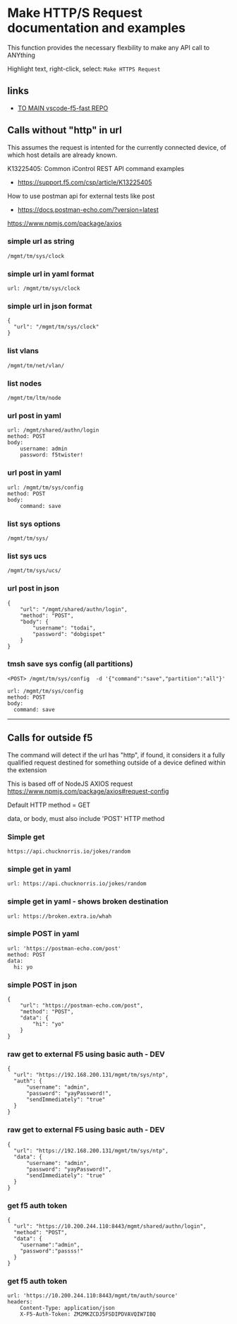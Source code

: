 
# Make HTTP/S Request documentation and examples

This function provides the necessary flexbility to make any API call to ANYthing

Highlight text, right-click, select: `Make HTTPS Request`

## links

- [TO MAIN vscode-f5-fast REPO](https://github.com/DumpySquare/vscode-f5-fast)


## Calls without "http" in url
This assumes the request is intented for the currently connected device, of which host details are already known.

K13225405: Common iControl REST API command examples
- https://support.f5.com/csp/article/K13225405

How to use postman api for external tests like post
- https://docs.postman-echo.com/?version=latest


https://www.npmjs.com/package/axios

### simple url as string
```
/mgmt/tm/sys/clock
```

### simple url in yaml format
```
url: /mgmt/tm/sys/clock
```

### simple url in json format
```
{
  "url": "/mgmt/tm/sys/clock"
}
```

### list vlans
```
/mgmt/tm/net/vlan/
```

### list nodes
```
/mgmt/tm/ltm/node
```



### url post in yaml
```
url: /mgmt/shared/authn/login
method: POST
body:
    username: admin
    password: f5twister!

```

### url post in yaml
```
url: /mgmt/tm/sys/config
method: POST
body:
    command: save
```

### list sys options
```
/mgmt/tm/sys/
```

### list sys ucs
```
/mgmt/tm/sys/ucs/
```

### url post in json
```
{
    "url": "/mgmt/shared/authn/login",
    "method": "POST",
    "body": {
        "username": "todai",
        "password": "dobgispet"
    }
}
```

### tmsh save sys config (all partitions)
```
<POST> /mgmt/tm/sys/config  -d '{"command":"save","partition":"all"}'

url: /mgmt/tm/sys/config
method: POST
body:
  command: save
```

---

## Calls for outside f5

The command will detect if the url has "http", if found, it considers it a fully qualified request destined for something outside of a device defined within the extension

This is based off of NodeJS AXIOS request
https://www.npmjs.com/package/axios#request-config

Default HTTP method = GET

data, or body, must also include 'POST' HTTP method

### Simple get
```
https://api.chucknorris.io/jokes/random
```

### simple get in yaml
```
url: https://api.chucknorris.io/jokes/random
```

### simple get in yaml - shows broken destination
```
url: https://broken.extra.io/whah
```

### simple POST in yaml
```
url: 'https://postman-echo.com/post'
method: POST
data:
  hi: yo
```

### simple POST in json
```
{
    "url": "https://postman-echo.com/post",
    "method": "POST",
    "data": {
        "hi": "yo"
    }
}
```


### raw get to external F5 using basic auth - DEV
```
{
  "url": "https://192.168.200.131/mgmt/tm/sys/ntp",
  "auth": {
      "username": "admin",
      "password": "yayPassword!",
      "sendImmediately": "true"
  }
}
```



### raw get to external F5 using basic auth - DEV
```
{
  "url": "https://192.168.200.131/mgmt/tm/sys/ntp",
  "data": {
      "username": "admin",
      "password": "yayPassword!",
      "sendImmediately": "true"
  }
}
```


### get f5 auth token
```
{
  "url": "https://10.200.244.110:8443/mgmt/shared/authn/login",
  "method": "POST",
  "data": {
    "username":"admin",
    "password":"passss!"
  }
}
```


### get f5 auth token
```
url: 'https://10.200.244.110:8443/mgmt/tm/auth/source'
headers:
    Content-Type: application/json
    X-F5-Auth-Token: ZM2MKZCDJ5FSDIPDVAVQIW7IBQ

```

